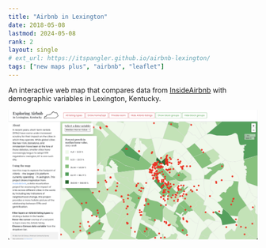 ```yaml
---
title: "Airbnb in Lexington" 
date: 2018-05-08
lastmod: 2024-05-08
rank: 2
layout: single
# ext_url: https://itspangler.github.io/airbnb-lexington/
tags: ["new maps plus", "airbnb", "leaflet"]
---
```


An interactive web map that compares data from [InsideAirbnb](https://insideairbnb.com/) with demographic variables in Lexington, Kentucky.

[![airbnb](airbnb.png)](https://itspangler.github.io/airbnb-lexington/)